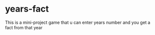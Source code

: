 # years-fact

This is a mini-project game that u can enter years number and you get a fact from that year

